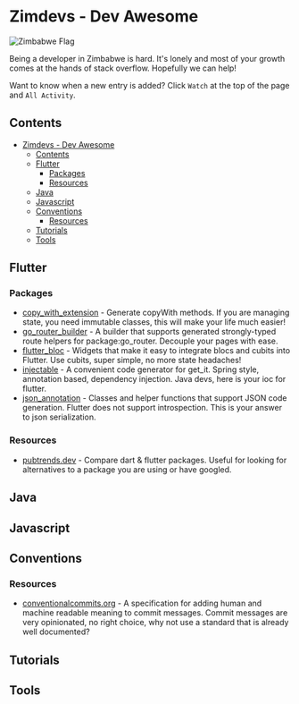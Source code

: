 <!-- markdownlint-disable MD024 -->

# Zimdevs - Dev Awesome

![Zimbabwe Flag](https://cdn.britannica.com/33/4233-004-30998E1D/Flag-Zimbabwe.jpg)

Being a developer in Zimbabwe is hard. It's lonely and most of your growth comes at the hands of stack overflow. Hopefully we can help!

Want to know when a new entry is added? Click `Watch` at the top of the page and `All Activity`.

## Contents

- [Zimdevs - Dev Awesome](#zimdevs---dev-awesome)
  - [Contents](#contents)
  - [Flutter](#flutter)
    - [Packages](#packages)
    - [Resources](#resources)
  - [Java](#java)
  - [Javascript](#javascript)
  - [Conventions](#conventions)
    - [Resources](#resources-1)
  - [Tutorials](#tutorials)
  - [Tools](#tools)

## Flutter

### Packages

- [copy_with_extension](https://pub.dev/packages/copy_with_extension) - Generate copyWith methods. If you are managing state, you need immutable classes, this will make your life much easier!
- [go_router_builder](https://pub.dev/packages/go_router_builder) - A builder that supports generated strongly-typed route helpers for package:go_router. Decouple your pages with ease.
- [flutter_bloc](https://pub.dev/packages/flutter_bloc) - Widgets that make it easy to integrate blocs and cubits into Flutter. Use cubits, super simple, no more state headaches!
- [injectable](https://pub.dev/packages/injectable) - A convenient code generator for get_it. Spring style, annotation based, dependency injection. Java devs, here is your ioc for flutter.
- [json_annotation](https://pub.dev/packages/json_annotation) - Classes and helper functions that support JSON code generation. Flutter does not support introspection. This is your answer to json serialization.

### Resources

- [pubtrends.dev](https://pubtrends.dev/) - Compare dart & flutter packages. Useful for looking for alternatives to a package you are using or have googled.

## Java

## Javascript

## Conventions

### Resources

- [conventionalcommits.org](https://www.conventionalcommits.org/en/v1.0.0/) - A specification for adding human and machine readable meaning to commit messages. Commit messages are very opinionated, no right choice, why not use a standard that is already well documented?

## Tutorials

## Tools
